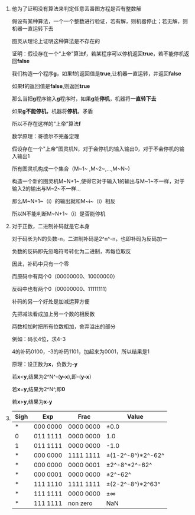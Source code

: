 1. 他为了证明没有算法来判定任意丢番图方程是否有整数解

   假设有某种算法，一个一个整数进行验证，若有解，则机器停止；若无解，则机器一直运转下去

   图灵从理论上证明这种算法是不存在的

   证明：假设存在一个“上帝”算法**f**，若某程序可以停机返回**true**，若不能停机返回**false**

   我们构造一个程序**g**，如果**f**的返回值是**true**,让机器一直运转，并返回**false**

   ​                                     如果**f**的返回值是**false**,则返回**true**

   那么当把**g**程序输入**g**程序时，如果**g**能**停机**，机器将**一直转下去**

   ​                                                  如果**g不能停机**，机器将**停机**，矛盾

   所以不存在这样的“上帝”算法**f**

   数学原理：哥德尔不完备定理

   假设存在一个"上帝"图灵机N，对于会停机的输入输出0，对于不会停机的输入输出1

   所有图灵机构成一个集合（M~1~ ,M~2~,...,M~N~)

   构造一个新的图灵机M~N+1~,使得它对于输入1的输出与M~1~不一样，对于输入2的输出与M~2~不一样...

   那么M~N+1~（i）的输出就和M~i~（i）相反

   所以N不能判断M~N+1~（i）是否能停机



1. 对于正数，二进制补码就是它本身

   对于码长为N的负数-n，二进制补码是2^n^-n，也即补码为反码加一

   负数的反码即先忽略符号转化为二进制，再每位取反

   因此，补码中只有一个零

   而原码中有两个0（00000000、10000000）

   反码中也有两个0（00000000、11111111）

   补码的另一个好处是加减运算方便

   先把减法看成加上另一个数的相反数

   两数相加时把所有位数相加，舍弃溢出的部分

   例如：码长4位，求4-3

   4的补码0100，-3的补码1101，加起来为0001，所以结果是1

   原理：设正数为**x**，负数为-**y**

   ​            若**x**<**y**,结果为2^N^-(**y-x**),即-(**y-x**）

   ​            若**x**=**y**,结果为2^N^,即**0**

   ​            若**x**>**y**,结果为**x-y**



1. | **Sigh** | **Exp**  | **Frac**  | **Value**         |
   | -------- | -------- | --------- | ----------------- |
   | *        | 000 0000 | 0000 0000 | ±0.0              |
   | 0        | 011 1111 | 0000 0000 | 1.0               |
   | 1        | 011 1111 | 0000 0000 | -1.0              |
   | *        | 000 0000 | 1111 1111 | ±(1-2^-8^)*2^-62^ |
   | *        | 000 0000 | 0000 0001 | ±2^-8^*2^-62^     |
   | *        | 000 0001 | 0000 0000 | ±2^-62^           |
   | *        | 111 1110 | 1111 1111 | ±(2-2^-8^)*2^63^  |
   | *        | 111 1111 | 0000 0000 | ±∞                |
   | *        | 111 1111 | non zero  | NaN               |
